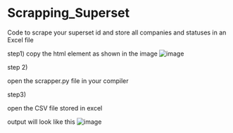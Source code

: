 # Scrapping_Superset
Code to scrape your superset id and store all companies and statuses in an Excel file

step1)
copy the html element as shown in the image
![image](https://github.com/yd776/Scrapping_Superset/assets/76481952/52b35480-56aa-41df-bad0-ff854cd7f65d)


step 2)

open the scrapper.py file in your compiler

step3)

open the CSV file stored in excel

output will look like this 
![image](https://github.com/yd776/Scrapping_Superset/assets/76481952/78bb73ca-5388-4a27-872d-dab401f11b3f)


